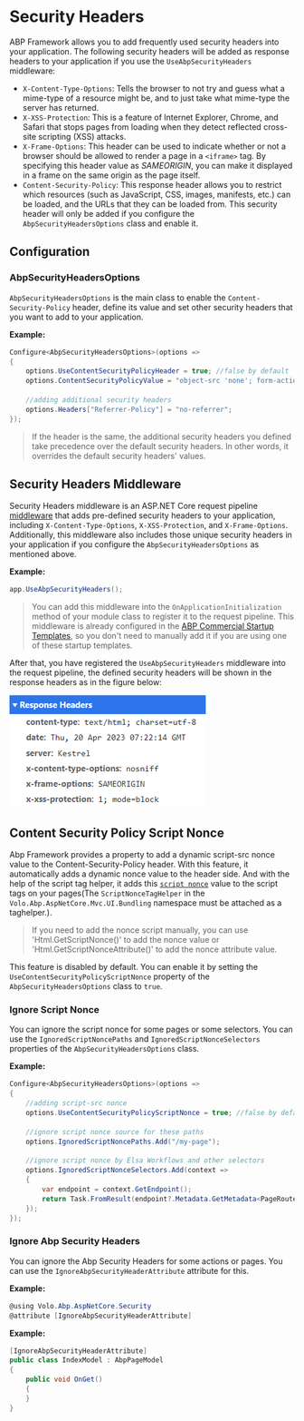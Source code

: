 # Security Headers

ABP Framework allows you to add frequently used security headers into your application. The following security headers will be added as response headers to your application if you use the `UseAbpSecurityHeaders` middleware:

* `X-Content-Type-Options`: Tells the browser to not try and guess what a mime-type of a resource might be, and to just take what mime-type the server has returned.
* `X-XSS-Protection`: This is a feature of Internet Explorer, Chrome, and Safari that stops pages from loading when they detect reflected cross-site scripting (XSS) attacks.
* `X-Frame-Options`: This header can be used to indicate whether or not a browser should be allowed to render a page in a `<iframe>` tag. By specifying this header value as *SAMEORIGIN*, you can make it displayed in a frame on the same origin as the page itself.
* `Content-Security-Policy`: This response header allows you to restrict which resources (such as JavaScript, CSS, images, manifests, etc.) can be loaded, and the URLs that they can be loaded from. This security header will only be added if you configure the `AbpSecurityHeadersOptions` class and enable it.

## Configuration

### AbpSecurityHeadersOptions

`AbpSecurityHeadersOptions` is the main class to enable the `Content-Security-Policy` header, define its value and set other security headers that you want to add to your application.

**Example:**

```csharp
Configure<AbpSecurityHeadersOptions>(options => 
{
    options.UseContentSecurityPolicyHeader = true; //false by default
    options.ContentSecurityPolicyValue = "object-src 'none'; form-action 'self'; frame-ancestors 'none'"; //default value

    //adding additional security headers
    options.Headers["Referrer-Policy"] = "no-referrer";
});
```

> If the header is the same, the additional security headers you defined take precedence over the default security headers. In other words, it overrides the default security headers' values.

## Security Headers Middleware

Security Headers middleware is an ASP.NET Core request pipeline [middleware](https://docs.microsoft.com/en-us/aspnet/core/fundamentals/middleware) that adds pre-defined security headers to your application, including `X-Content-Type-Options`, `X-XSS-Protection`, and `X-Frame-Options`. Additionally, this middleware also includes those unique security headers in your application if you configure the `AbpSecurityHeadersOptions` as mentioned above.

**Example:**

```csharp
app.UseAbpSecurityHeaders();
```

> You can add this middleware into the `OnApplicationInitialization` method of your module class to register it to the request pipeline. This middleware is already configured in the [ABP Commercial Startup Templates](https://docs.abp.io/en/commercial/latest/startup-templates/index), so you don't need to manually add it if you are using one of these startup templates.

After that, you have registered the `UseAbpSecurityHeaders` middleware into the request pipeline, the defined security headers will be shown in the response headers as in the figure below:

![](../../../images/security-response-headers.png)

## Content Security Policy Script Nonce

Abp Framework provides a property to add a dynamic script-src nonce value to the Content-Security-Policy header. With this feature, it automatically adds a dynamic nonce value to the header side. And with the help of the script tag helper, it adds this [`script nonce`](https://developer.mozilla.org/en-US/docs/Web/HTML/Global_attributes/nonce) value to the script tags on your pages(The `ScriptNonceTagHelper` in the `Volo.Abp.AspNetCore.Mvc.UI.Bundling` namespace must be attached as a taghelper.).
> If you need to add the nonce script manually, you can use 'Html.GetScriptNonce()' to add the nonce value or 'Html.GetScriptNonceAttribute()' to add the nonce attribute value.

This feature is disabled by default. You can enable it by setting the `UseContentSecurityPolicyScriptNonce` property of the `AbpSecurityHeadersOptions` class to `true`.

### Ignore Script Nonce

You can ignore the script nonce for some pages or some selectors. You can use the `IgnoredScriptNoncePaths` and `IgnoredScriptNonceSelectors` properties of the `AbpSecurityHeadersOptions` class.

**Example:**

```csharp
Configure<AbpSecurityHeadersOptions>(options => 
{
    //adding script-src nonce
    options.UseContentSecurityPolicyScriptNonce = true; //false by default

    //ignore script nonce source for these paths
    options.IgnoredScriptNoncePaths.Add("/my-page");

    //ignore script nonce by Elsa Workflows and other selectors
    options.IgnoredScriptNonceSelectors.Add(context =>
    {
        var endpoint = context.GetEndpoint();
        return Task.FromResult(endpoint?.Metadata.GetMetadata<PageRouteMetadata>()?.RouteTemplate == "/{YOURHOSTPAGE}");
    });
});
```

### Ignore Abp Security Headers

You can ignore the Abp Security Headers for some actions or pages. You can use the `IgnoreAbpSecurityHeaderAttribute` attribute for this.

**Example:**

```csharp
@using Volo.Abp.AspNetCore.Security
@attribute [IgnoreAbpSecurityHeaderAttribute]
```

**Example:**

```csharp
[IgnoreAbpSecurityHeaderAttribute]
public class IndexModel : AbpPageModel
{
    public void OnGet()
    {
    }
}
```